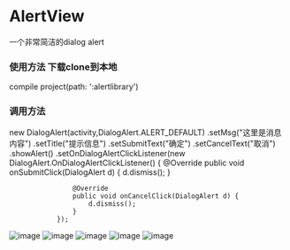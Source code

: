 # AlertView
一个非常简洁的dialog alert

### 使用方法 下载clone到本地
compile project(path: ':alertlibrary')

### 调用方法
 new DialogAlert(activity,DialogAlert.ALERT_DEFAULT)
                .setMsg("这里是消息内容")
                .setTitle("提示信息")
                .setSubmitText("确定")
                .setCancelText("取消")
                .showAlert()
                .setOnDialogAlertClickListener(new DialogAlert.OnDialogAlertClickListener() {
                    @Override
                    public void onSubmitClick(DialogAlert d) {
                        d.dismiss();
                    }

                    @Override
                    public void onCancelClick(DialogAlert d) {
                        d.dismiss();
                    }
                });
 


![image](https://github.com/yzcheng90/AlertView/blob/master/pic/2017-04-13-16-33-27.png)
![image](https://github.com/yzcheng90/AlertView/blob/master/pic/2017-04-13-16-33-56.png)
![image](https://github.com/yzcheng90/AlertView/blob/master/pic/2017-04-13-16-34-03.png)
![image](https://github.com/yzcheng90/AlertView/blob/master/pic/2017-04-13-16-34-09.png)
![image](https://github.com/yzcheng90/AlertView/blob/master/pic/2017-04-13-16-34-15.png)